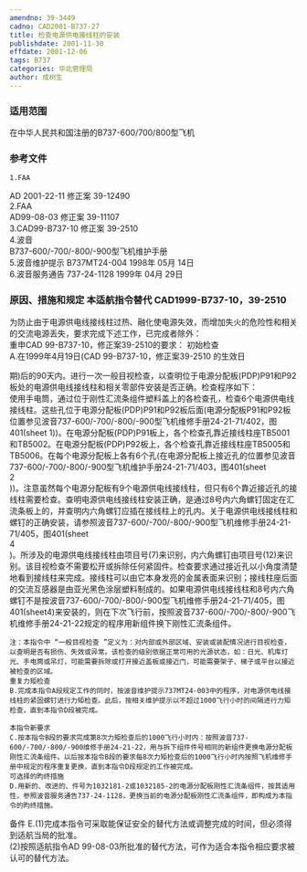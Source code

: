```yaml
---
amendno: 39-3449  
cadno: CAD2001-B737-27  
title: 检查电源供电接线柱的安装  
publishdate: 2001-11-30  
effdate: 2001-12-06  
tags: B737  
categories: 华北管理局  
author: 成树生  
---
```

  
### 适用范围  
在中华人民共和国注册的B737-600/700/800型飞机  
  
<!--more-->  
### 参考文件  
    1.FAA  
AD 2001-22-11 修正案 39-12490  
    2.FAA  
AD99-08-03 修正案 39-11107  
    3.CAD99-B737-10 修正案 39-2510  
    4.波音  
B737-600/-700/-800/-900型飞机维护手册  
    5.波音维护提示 B737MT24-004  1998年 05月 14日  
    6.波音服务通告 737-24-1128  1999年 04月 29日  
  
### 原因、措施和规定 本适航指令替代 CAD1999-B737-10，39-2510  
为防止由于电源供电线接线柱过热、融化使电源失效，而增加失火的危险性和相关的交流电源丢失，要求完成下述工作，已完成者除外：  
    重申CAD 99-B737-10，修正案39-2510的要求：     初始检查  
A.在1999年4月19日(CAD 99-B737-10，修正案39-2510 的生效日  
  
期)后的90天内。进行一次一般目视检查，以查明位于电源分配板(PDP)P91和P92板处的电源供电线接线柱和相关零部件安装是否正确。检查程序如下：  
    使用手电筒，通过位于刚性汇流条组件塑料盖上的各检查孔，检查6个电源供电线接线柱。这些孔位于电源分配板(PDP)P91和P92板后面(电源分配板P91和P92板位置参见波音737-600/-700/-800/-900型飞机维修手册24-21-71/402，图401(sheet 1))。在电源分配板(PDP)P91板上，各个检查孔靠近接线柱座TB5001和TB5002。在电源分配板(PDP)P92板上，各个检查孔靠近接线柱座TB5005和TB5006。在每个电源分配板上各有6个孔(在电源分配板上接近孔的位置参见波音737-600/-700/-800/-900型飞机维护手册24-21-71/403，图401(sheet  
2  
))。注意虽然每个电源分配板有9个电源供电线接线柱，但只有6个靠近接近孔的接线柱需要检查。查明电源供电线接线柱安装正确，是通过8号内六角螺钉固定在汇流条板上的，并查明内六角螺钉应插在接线柱上的孔内。关于电源供电线接线柱和螺钉的正确安装，请参照波音737-600/-700/-800/-900型飞机维修手册24-21-71/405，图401(sheet  
4  
)。所涉及的电源供电线接线柱由项目号(7)来识别，内六角螺钉由项目号(12)来识别。该目视检查不需要松开或拆除任何紧固件。检查要求通过接近孔以小角度清楚地看到接线柱来完成。接线柱可以由它本身发亮的金属表面来识别；接线柱座后面的交流互感器是由亚光黑色涂层塑料制成的。如果电源供电线接线柱和8号内六角螺钉不是按波音737-600/-700/-800/-900型飞机维修手册24-21-71/405，图401(sheet4)来安装的，则在下次飞行前，按照波音737-600/-700/-800/-900飞机维修手册24-21-22规定的程序用新组件换下刚性汇流条组件。  
  
    注：本指令中 “一般目视检查 ”定义为：对内部或外部区域、安装或装配情况进行目视检查，以查明是否有损伤、失效或异常。该检查的级别依据正常可用的光源状态，如：日光、机库灯光、手电筒或吊灯，可能需要拆除或打开接近盖板或接近门，可能需要架子、梯子或平台以接近被检查的区域。  
    重复力矩检查  
    B.完成本指令A段规定工作的同时，按波音维护提示737MT24-003中的程序，对电源供电线接线柱的紧固螺钉进行力矩检查。此后，按相关维护提示以不超过1000飞行小时的间隔进行力矩检查，直到本指令D段被完成。  
  
    本指令新要求  
    C.按本指令B段的要求完成第8次力矩检查后的1000飞行小时内：按照波音737-600/-700/-800/-900维修手册24-21-22，用与拆下组件件号相同的新组件更换电源分配板刚性汇流条组件。以后按本指令B段的要求每8次力矩检查后的1000飞行小时内按照飞机维修手册中规定的程序重复更换，直到本指令D段规定的工作被完成。  
    可选择的昀终措施  
    D.用新的、改进的、件号为1032181-2或1032185-2的电源分配板刚性汇流条组件，按其适用性，参照波音服务通告737-24-1128，更换当前的电源分配板刚性汇流条组件，即构成为本指令的昀终措施。  
备件     E.(1)完成本指令可采取能保证安全的替代方法或调整完成的时间，但必须得到适航当局的批准。  
      (2)按照适航指令AD 99-08-03所批准的替代方法，可作为适合本指令相应要求被认可的替代方法。  
  
